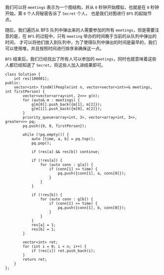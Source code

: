 我们可以将 `meetings` 表示为一个图结构，并从 `0` 秒钟开始模拟，也就是在 `0` 秒钟开始，第 `0` 个人将秘密告诉了 `Secret` 个人，
也是我们对图进行 `BFS` 的起始节点。

随后，我们遍历从 BFS 队列中弹出来的人需要参加的所有 `meetings`，但是需要注意的是，在 `BFS` 的过程中，只有 `meeting` 举办的时间晚于当前的从队列中弹出的时间，
才可以将他们放入到队列中，为了使得队列中弹出的时间是最早的，我们可以使用堆，并且按照时间进行排序来确保这一点。

`BFS` 结束后，我们已经找出了所有人可以参加的 `meetings`，同时也就意味着这些人都已经知道了 `Secret`，将这些人加入进结果即可。
```
class Solution {
    int res[100001];
public:
    vector<int> findAllPeople(int n, vector<vector<int>>& meetings, int firstPerson) {
        vector<vector<array<int, 2>>> g(n);
        for (auto& m : meetings) {
            g[m[0]].push_back({m[1], m[2]});
            g[m[1]].push_back({m[0], m[2]});
        }
        priority_queue<array<int, 3>, vector<array<int, 3>>, greater<>> pq;
        pq.push({0, 0, firstPerson});
        
        while (!pq.empty()) {
            auto [time, a, b] = pq.top();
            pq.pop();
            
            if (res[a] && res[b]) continue;
            
            if (!res[a]) {
                for (auto conn : g[a]) {
                    if (conn[1] >= time) {
                        pq.push({conn[1], a, conn[0]});
                    }
                }
            }
            
            if (!res[b]) {
                for (auto conn : g[b]) {
                    if (conn[1] >= time) {
                        pq.push({conn[1], b, conn[0]});
                    }
                }
            }
            res[a] = 1;
            res[b] = 1;
        }
        
        vector<int> ret;
        for (int i = 0; i < n; i++) {
            if (res[i]) ret.push_back(i);
        }
        return ret;
    }
};
```